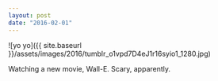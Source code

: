 ```yaml
---
layout: post
date: "2016-02-01"
---
```


![yo yo]({{ site.baseurl }}/assets/images/2016/tumblr_o1vpd7D4eJ1r16syio1_1280.jpg)

Watching a new movie, Wall-E. Scary, apparently.
